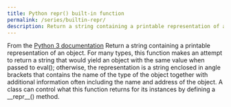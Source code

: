 ```yaml
---
title: Python repr() built-in function
permalink: /series/builtin-repr/
description: Return a string containing a printable representation of an object. For many types, this function makes an attempt to return a string that would yield an object with the same value when passed to eval(); otherwise, the representation is a string enclosed in angle brackets that contains the name of the type of the object together with additional information often including the name and address of the object. A class can control what this function returns for its instances by defining a __repr__() method.
---
```



<base-disclaimer>
  <base-disclaimer-title>
    From the <a target="_blank" href="https://docs.python.org/3/library/functions.html#repr">Python 3 documentation</a>
  </base-disclaimer-title>
  <base-disclaimer-content>
   Return a string containing a printable representation of an object. For many types, this function makes an attempt to return a string that would yield an object with the same value when passed to eval(); otherwise, the representation is a string enclosed in angle brackets that contains the name of the type of the object together with additional information often including the name and address of the object. A class can control what this function returns for its instances by defining a __repr__() method.
  </base-disclaimer-content>
</base-disclaimer>

<!-- remove this tag to start editing this page -->
<empty-section />
<!-- remove this tag to start editing this page -->
